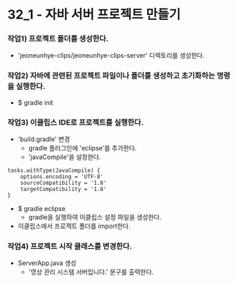 32_1 - 자바 서버 프로젝트 만들기
===

### 작업1) 프로젝트 폴더를 생성한다.

- 'jeoneunhye-clips/jeoneunhye-clips-server' 디렉토리를 생성한다.

### 작업2) 자바에 관련된 프로젝트 파일이나 폴더를 생성하고 초기화하는 명령을 실행한다.

- $ gradle init

### 작업3) 이클립스 IDE로 프로젝트를 실행한다.

- 'build.gradle' 변경
    - gradle 플러그인에 'eclipse'를 추가한다.
    - 'javaCompile'을 설정한다.   
```
tasks.withType(JavaCompile) {   
    options.encoding = 'UTF-8'   
    sourceCompatibility = '1.8'   
    targetCompatibility = '1.8'   
}
```

- $ gradle eclipse
    - gradle을 실행하여 이클립스 설정 파일을 생성한다.
- 이클립스에서 프로젝트 폴더를 import한다.

### 작업4) 프로젝트 시작 클래스를 변경한다.

- ServerApp.java 생성
    - '영상 관리 시스템 서버입니다.' 문구를 출력한다.
